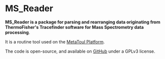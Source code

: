 # MS_Reader

**MS_Reader is a package for parsing and rearranging data originating from ThermoFisher's Tracefinder software for
Mass Spectrometry data processing**.

It is a routine tool used on the [MetaToul Platform](https://www6.toulouse.inrae.fr/metatoul).

The code is open-source, and available on [GitHub](https://github.com/llegregam/ms_reader) under a GPLv3 license.